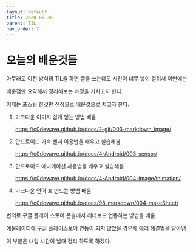 ```yaml
---
layout: default
title: 2020-05-30
parent: TIL
nav_order: 7
---
```


# 오늘의 배운것들

아무래도 이전 방식의 TIL을 하면 글을 쓰는데도 시간이 너무 낳이 걸려서 이번에는 

배운점만 요약해서 정리해보는 과정을 거치고자 한다.

이제는 포스팅 한것만 진정으로 배운것으로 치고자 한다.

1. 마크다운 이미지 쉽게 얻는 방법 배움

    https://c0dewave.github.io/docs/2-git/003-markdown_image/

2. 안드로이드 가속 센서 이용법을 배우고 실습해봄

    https://c0dewave.github.io/docs/4-Android/003-sensor/

3. 안드로이드 애니메이션 사용법을 배우고 실습해봄

    https://c0dewave.github.io/docs/4-Android/004-imageAnimation/

4. 마크다운 언어 표 만드는 방법 배움

    https://c0dewave.github.io/docs/98-markdown/004-makeSheet/

번외로 구글 플레이 스토어 콘솔에서 리더보드 연동하는 방법을 배움

예물레이터에 구글 플레이스토어 연동이 되지 않았을 경우에 에러 해결법을 알아냄
 
이 부분은 내일 시간이 날때 정리 하도록 하겠다.
